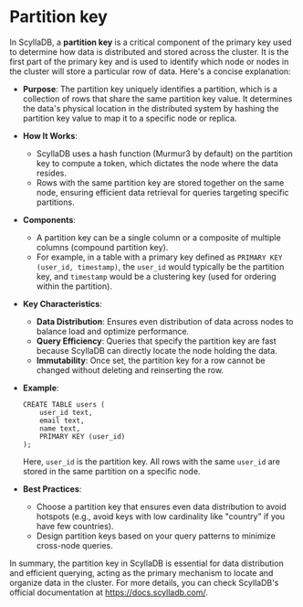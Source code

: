 # Partition key

In ScyllaDB, a **partition key** is a critical component of the primary key used to determine how data is distributed and stored across the cluster. It is the first part of the primary key and is used to identify which node or nodes in the cluster will store a particular row of data. Here's a concise explanation:

- **Purpose**: The partition key uniquely identifies a partition, which is a collection of rows that share the same  partition key value. It determines the data's physical location in the distributed system by hashing the partition key value to map it to a specific node or replica.

- **How It Works**:
  - ScyllaDB uses a hash function (Murmur3 by default) on the partition key to compute a token, which dictates the node where the data resides.
  - Rows with the same partition key are stored together on the same node, ensuring efficient data retrieval for queries targeting specific partitions.

- **Components**:
  - A partition key can be a single column or a composite of multiple columns (compound partition key).
  - For example, in a table with a primary key defined as `PRIMARY KEY (user_id, timestamp)`, the `user_id` would typically be the partition key, and `timestamp` would be a clustering key (used for ordering within the partition).

- **Key Characteristics**:
  - **Data Distribution**: Ensures even distribution of data across nodes to balance load and optimize performance.
  - **Query Efficiency**: Queries that specify the partition key are fast because ScyllaDB can directly locate the node holding the data.
  - **Immutability**: Once set, the partition key for a row cannot be changed without deleting and reinserting the row.

- **Example**:

  ```cql
  CREATE TABLE users (
      user_id text,
      email text,
      name text,
      PRIMARY KEY (user_id)
  );
  ```

  Here, `user_id` is the partition key. All rows with the same `user_id` are stored in the same partition on a specific node.

- **Best Practices**:
  - Choose a partition key that ensures even data distribution to avoid hotspots (e.g., avoid keys with low cardinality like "country" if you have few countries).
  - Design partition keys based on your query patterns to minimize cross-node queries.

In summary, the partition key in ScyllaDB is essential for data distribution and efficient querying, acting as the primary mechanism to locate and organize data in the cluster. For more details, you can check ScyllaDB's official documentation at <https://docs.scylladb.com/>.
